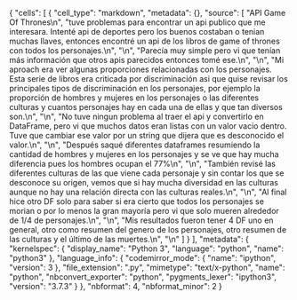 {
 "cells": [
  {
   "cell_type": "markdown",
   "metadata": {},
   "source": [
    "API Game Of Thrones\n",
    "tuve problemas para encontrar un api publico que me interesara. Intenté api de deportes pero los buenos costaban o tenian muchas llaves, entonces encontré un api de los libros de game of thrones con todos los personajes.\n",
    "\n",
    "Parecía muy simple pero vi que tenían más información que otros apis parecidos entonces tomé ese.\n",
    "\n",
    "Mi aproach era ver algunas proporciones relacionadas con los personajes. Esta serie de libros era criticada por discriminación asi que quise revisar los principales tipos de discriminación en los personajes, por ejemplo la proporción de hombres y mujeres en los personajes o las diferentes culturas y cuantos personajes hay en cada una de ellas y que tan diversos son.\n",
    "\n",
    "No tuve ningun problema al traer el api y convertirlo en DataFrame, pero vi que muchos datos eran listas con un valor vacio dentro. Tuve que cambiar ese valor por un string que dijera que es desconocido el valor.\n",
    "\n",
    "Después saqué diferentes dataframes resumiendo la cantidad de hombres y mujeres en los personajes y se ve que hay mucha diferencia pues los hombres ocupan el 77%\n",
    "\n",
    "También revisé las diferentes culturas de las que viene cada personaje y sin contar los que se desconoce su origen, vemos que si hay mucha diversidad en las culturas aunque no hay una relación directa con las culturas reales.\n",
    "\n",
    "Al final hice otro DF solo para saber si era cierto que todos los personajes se morian o por lo menos la gran mayoría pero vi que solo mueren alrededor de 1/4 de personajes.\n",
    "\n",
    "Mis resultados fueron tener 4 DF uno en general, otro como resumen del genero de los personajes, otro resumen de las culturas y el último de las muertes.\n",
    "\n"
   ]
  }
 ],
 "metadata": {
  "kernelspec": {
   "display_name": "Python 3",
   "language": "python",
   "name": "python3"
  },
  "language_info": {
   "codemirror_mode": {
    "name": "ipython",
    "version": 3
   },
   "file_extension": ".py",
   "mimetype": "text/x-python",
   "name": "python",
   "nbconvert_exporter": "python",
   "pygments_lexer": "ipython3",
   "version": "3.7.3"
  }
 },
 "nbformat": 4,
 "nbformat_minor": 2
}
